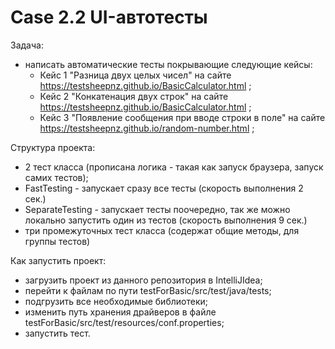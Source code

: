 # Case 2.2 UI-автотесты
Задача:
- написать автоматические тесты покрывающие следующие кейсы:
  - Кейс 1 "Разница двух целых чисел" на сайте https://testsheepnz.github.io/BasicCalculator.html ;
  - Кейс 2 "Конкатенация двух строк" на сайте https://testsheepnz.github.io/BasicCalculator.html ;
  - Кейс 3 "Появление сообщения при вводе строки в поле" на сайте https://testsheepnz.github.io/random-number.html ;

Структура проекта:
- 2 тест класса (прописана логика - такая как запуск браузера, запуск самих тестов);
 - FastTesting - запускает сразу все тесты (скорость выполнения 2 сек.)
 - SeparateTesting - запускает тесты поочередно, так же можно локально запустить один из тестов (скорость выполнения 9 сек.) 
- три промежуточных тест класса (содержат общие методы, для группы тестов)

Как запустить проект:
- загрузить проект из данного репозитория в IntelliJIdea;
- перейти к файлам по пути testForBasic/src/test/java/tests;
- подгрузить все необходимые библиотеки;
- изменить путь хранения драйверов в файле testForBasic/src/test/resources/conf.properties;
- запустить тест.
